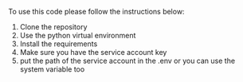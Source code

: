 To use this code please follow the instructions below:

1. Clone the repository
2. Use the python virtual environment
3. Install the requirements
4. Make sure you have the service account key
5. put the path of the service account in the .env or you can use the system variable too
